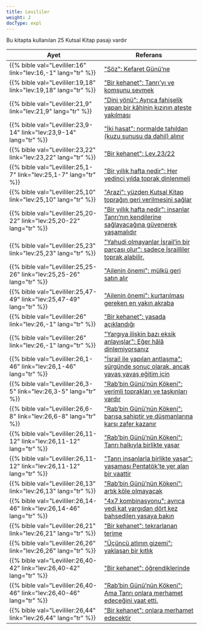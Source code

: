 ```yaml
---
title: Levililer
weight: 2
docType: expl
---
```


Bu kitapta kullanılan 25 Kutsal Kitap pasajı vardır

| Ayet | Referans |
|-------|-----------|
| {{% bible val="Levililer:16" link="lev:16,-1" lang="tr" %}} | ["Söz": Kefaret Günü’ne](/expl/../expl/bible/daniel/the-70-year-weeks#9594) |
| {{% bible val="Levililer:19,18" link="lev:19,18" lang="tr" %}} | ["Bir kehanet": Tanrı’yı ve komşunu sevmek](/expl/../expl/background/literature/the-book-of-revelation-how-to-read-it#6c09) |
| {{% bible val="Levililer:21,9" link="lev:21,9" lang="tr" %}} | ["Dini yönü": Ayrıca fahişelik yapan bir kâhinin kızının ateşte yakılması](/expl/../expl/content/harlot/who-is-the-harlot-babylon-part-2#bc8e) |
| {{% bible val="Levililer:23,9-14" link="lev:23,9-14" lang="tr" %}} | ["İki hasat": normalde tahıldan (kuzu sunusu da dahil) alınır](/expl/../expl/content/harvest/gods-army-and-the-seven-angels#c8c5) |
| {{% bible val="Levililer:23,22" link="lev:23,22" lang="tr" %}} | ["Bir kehanet": Lev.23/22](/expl/../expl/background/literature/the-book-of-revelation-how-to-read-it#6c09) |
| {{% bible val="Levililer:25,1-7" link="lev:25,1-7" lang="tr" %}} | ["Bir yıllık hafta nedir": Her yedinci yılda toprak dinlenmeli](/expl/../expl/bible/daniel/the-70-year-weeks#7a7b) |
| {{% bible val="Levililer:25,10" link="lev:25,10" lang="tr" %}} | ["Arazi": yüzden Kutsal Kitap toprağın geri verilmesini sağlar](/expl/../expl/background/israel/the-role-of-family-in-the-bible#ba14) |
| {{% bible val="Levililer:25,20-22" link="lev:25,20-22" lang="tr" %}} | ["Bir yıllık hafta nedir": insanlar Tanrı’nın kendilerine sağlayacağına güvenerek yaşamalıdır](/expl/../expl/bible/daniel/the-70-year-weeks#7a7b) |
| {{% bible val="Levililer:25,23" link="lev:25,23" lang="tr" %}} | ["Yahudi olmayanlar İsrail’in bir parçası olur": sadece İsrailliler toprak alabilir.](/expl/../expl/background/israel/the-remnant-of-israel#6f36) |
| {{% bible val="Levililer:25,25-26" link="lev:25,25-26" lang="tr" %}} | ["Ailenin önemi": mülkü geri satın alır](/expl/../expl/background/israel/the-role-of-family-in-the-bible#524d) |
| {{% bible val="Levililer:25,47-49" link="lev:25,47-49" lang="tr" %}} | ["Ailenin önemi": kurtarılması gereken en yakın akraba](/expl/../expl/background/israel/the-role-of-family-in-the-bible#524d) |
| {{% bible val="Levililer:26" link="lev:26,-1" lang="tr" %}} | ["Bir kehanet": yasada açıklandığı](/expl/../expl/background/literature/the-book-of-revelation-how-to-read-it#6c09) |
| {{% bible val="Levililer:26" link="lev:26,-1" lang="tr" %}} | ["Yargıya ilişkin bazı eksik anlayışlar": Eğer hâlâ dinlemiyorsanız](/expl/../expl/topics/others/judgment-in-the-book-of-revelation#3b7a) |
| {{% bible val="Levililer:26,1-46" link="lev:26,1-46" lang="tr" %}} | ["İsrail ile yapılan antlaşma": sürgünde sonuç olarak, ancak yavaş yavaş eğitim için ](/expl/../expl/background/israel/gods-covenant#aec8) |
| {{% bible val="Levililer:26,3-5" link="lev:26,3-5" lang="tr" %}} | ["Rab’bin Günü’nün Kökeni": verimli toprakları ve taşkınları vardır](/expl/../expl/background/israel/the-day-of-the-lord#45df) |
| {{% bible val="Levililer:26,6-8" link="lev:26,6-8" lang="tr" %}} | ["Rab’bin Günü’nün Kökeni": barışa sahiptir ve düşmanlarına karşı zafer kazanır](/expl/../expl/background/israel/the-day-of-the-lord#45df) |
| {{% bible val="Levililer:26,11-12" link="lev:26,11-12" lang="tr" %}} | ["Rab’bin Günü’nün Kökeni": Tanrı halkıyla birlikte yaşar](/expl/../expl/background/israel/the-day-of-the-lord#45df) |
| {{% bible val="Levililer:26,11-12" link="lev:26,11-12" lang="tr" %}} | ["Tanrı insanlarla birlikte yaşar": yaşaması Pentatök’te yer alan bir vaattir](/expl/../expl/content/paradise/the-new-jerusalem#42ff) |
| {{% bible val="Levililer:26,13" link="lev:26,13" lang="tr" %}} | ["Rab’bin Günü’nün Kökeni": artık köle olmayacak](/expl/../expl/background/israel/the-day-of-the-lord#45df) |
| {{% bible val="Levililer:26,14-46" link="lev:26,14-46" lang="tr" %}} | ["4x7 kombinasyonu": ayrıca yedi kat yargıdan dört kez bahsedilen yasaya bakın](/expl/../expl/background/structure/the-use-of-numbers-in-the-book-of-revelation#4df9) |
| {{% bible val="Levililer:26,21" link="lev:26,21" lang="tr" %}} | ["Bir kehanet": tekrarlanan terime](/expl/../expl/background/literature/the-book-of-revelation-how-to-read-it#6c09) |
| {{% bible val="Levililer:26,26" link="lev:26,26" lang="tr" %}} | ["Üçüncü atlının gizemi": yaklaşan bir kıtlık](/expl/../expl/content/seals/the-mystery-of-the-four-horse-men#2b7f) |
| {{% bible val="Levililer:26,40-42" link="lev:26,40-42" lang="tr" %}} | ["Bir kehanet": öğrendiklerinde](/expl/../expl/background/literature/the-book-of-revelation-how-to-read-it#6c09) |
| {{% bible val="Levililer:26,40-46" link="lev:26,40-46" lang="tr" %}} | ["Rab’bin Günü’nün Kökeni": Ama Tanrı onlara merhamet edeceğini vaat etti.](/expl/../expl/background/israel/the-day-of-the-lord#45df) |
| {{% bible val="Levililer:26,44" link="lev:26,44" lang="tr" %}} | ["Bir kehanet": onlara merhamet edecektir](/expl/../expl/background/literature/the-book-of-revelation-how-to-read-it#6c09) |

